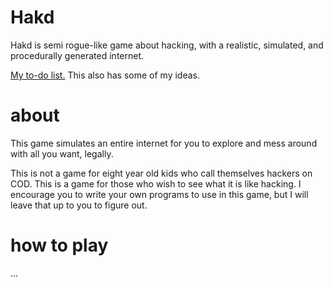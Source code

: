 Hakd
====
Hakd is semi rogue-like game about hacking, with a realistic, simulated, and procedurally generated internet.

[My to-do list.](https://trello.com/b/aPgl1zpo/hak-d) This also has some of my ideas.

about
=====
This game simulates an entire internet for you to explore and mess around with all you want, legally.


This is not a game for eight year old kids who call themselves hackers on COD.
This is a game for those who wish to see what it is like hacking.
I encourage you to write your own programs to use in this game,
but I will leave that up to you to figure out.

how to play
===========
...
